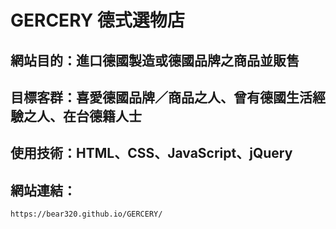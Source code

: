 # GERCERY 德式選物店

## 網站目的：進口德國製造或德國品牌之商品並販售
## 目標客群：喜愛德國品牌／商品之人、曾有德國生活經驗之人、在台德籍人士
## 使用技術：HTML、CSS、JavaScript、jQuery
## 網站連結：
```
https://bear320.github.io/GERCERY/
```
